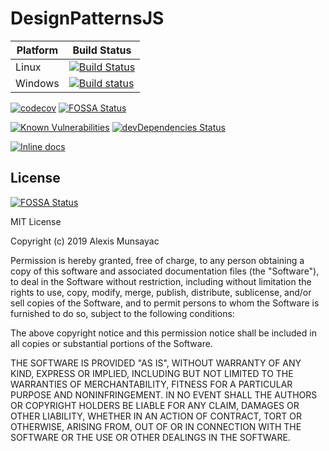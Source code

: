 # DesignPatternsJS

| Platform | Build Status |
| --- | --- |
| Linux | [![Build Status](https://travis-ci.org/LXSMNSYC/DesignPatternsJS.svg?branch=master)](https://travis-ci.org/LXSMNSYC/DesignPatternsJS) |
| Windows | [![Build status](https://ci.appveyor.com/api/projects/status/b68g0shskrq2re0g?svg=true)](https://ci.appveyor.com/project/LXSMNSYC/designpatternsjs) |

[![codecov](https://codecov.io/gh/LXSMNSYC/DesignPatternsJS/branch/master/graph/badge.svg)](https://codecov.io/gh/LXSMNSYC/DesignPatternsJS)
[![FOSSA Status](https://app.fossa.io/api/projects/git%2Bgithub.com%2FLXSMNSYC%2FDesignPatternsJS.svg?type=shield)](https://app.fossa.io/projects/git%2Bgithub.com%2FLXSMNSYC%2FDesignPatternsJS?ref=badge_shield)

[![Known Vulnerabilities](https://snyk.io/test/github/LXSMNSYC/DesignPatternsJS/badge.svg?targetFile=package.json)](https://snyk.io/test/github/LXSMNSYC/DesignPatternsJS?targetFile=package.json)
[![devDependencies Status](https://david-dm.org/LXSMNSYC/DesignPatternsJS/dev-status.svg)](https://david-dm.org/LXSMNSYC/DesignPatternsJS?type=dev)

[![Inline docs](http://inch-ci.org/github/LXSMNSYC/DesignPatternsJS.svg?branch=master)](http://inch-ci.org/github/LXSMNSYC/DesignPatternsJS)

## License

[![FOSSA Status](https://app.fossa.io/api/projects/git%2Bgithub.com%2FLXSMNSYC%2FDesignPatternsJS.svg?type=large)](https://app.fossa.io/projects/git%2Bgithub.com%2FLXSMNSYC%2FDesignPatternsJS?ref=badge_large)

MIT License

Copyright (c) 2019 Alexis Munsayac

Permission is hereby granted, free of charge, to any person obtaining a copy
of this software and associated documentation files (the "Software"), to deal
in the Software without restriction, including without limitation the rights
to use, copy, modify, merge, publish, distribute, sublicense, and/or sell
copies of the Software, and to permit persons to whom the Software is
furnished to do so, subject to the following conditions:

The above copyright notice and this permission notice shall be included in all
copies or substantial portions of the Software.

THE SOFTWARE IS PROVIDED "AS IS", WITHOUT WARRANTY OF ANY KIND, EXPRESS OR
IMPLIED, INCLUDING BUT NOT LIMITED TO THE WARRANTIES OF MERCHANTABILITY,
FITNESS FOR A PARTICULAR PURPOSE AND NONINFRINGEMENT. IN NO EVENT SHALL THE
AUTHORS OR COPYRIGHT HOLDERS BE LIABLE FOR ANY CLAIM, DAMAGES OR OTHER
LIABILITY, WHETHER IN AN ACTION OF CONTRACT, TORT OR OTHERWISE, ARISING FROM,
OUT OF OR IN CONNECTION WITH THE SOFTWARE OR THE USE OR OTHER DEALINGS IN THE
SOFTWARE.
